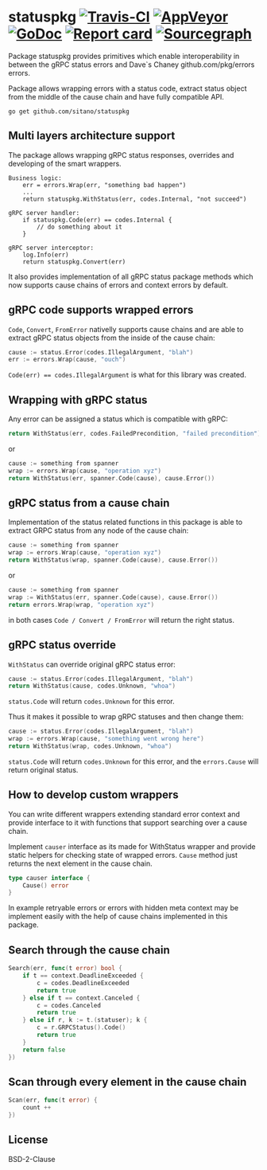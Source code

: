 # statuspkg [![Travis-CI](https://travis-ci.org/sitano/statuspkg.svg)](https://travis-ci.org/sitano/statuspkg) [![AppVeyor](https://ci.appveyor.com/api/projects/status/b98mptawhudj53ep/branch/master?svg=true)](https://ci.appveyor.com/project/davecheney/errors/branch/master) [![GoDoc](https://godoc.org/github.com/sitano/statuspkg?status.svg)](http://godoc.org/github.com/sitano/statuspkg) [![Report card](https://goreportcard.com/badge/github.com/sitano/statuspkg)](https://goreportcard.com/report/github.com/sitano/statuspkg) [![Sourcegraph](https://sourcegraph.com/github.com/sitano/statuspkg/-/badge.svg)](https://sourcegraph.com/github.com/sitano/statuspkg?badge)

Package statuspkg provides primitives which enable
interoperability in between the gRPC status errors
and Dave`s Chaney github.com/pkg/errors errors.

Package allows wrapping errors with a status code,
extract status object from the middle of the cause
chain and have fully compatible API.

`go get github.com/sitano/statuspkg`

## Multi layers architecture support

The package allows wrapping gRPC status responses, overrides
and developing of the smart wrappers.

    Business logic:
        err = errors.Wrap(err, "something bad happen")
        ...
        return statuspkg.WithStatus(err, codes.Internal, "not succeed")

    gRPC server handler:
        if statuspkg.Code(err) == codes.Internal {
            // do something about it
        }

    gRPC server interceptor:
        log.Info(err)
        return statuspkg.Convert(err)

It also provides implementation of all gRPC status package
methods which now supports cause chains of errors and context
errors by default.

## gRPC code supports wrapped errors

`Code`, `Convert`, `FromError` nativelly supports cause
chains and are able to extract gRPC status objects from the
inside of the cause chain:

```go
cause := status.Error(codes.IllegalArgument, "blah")
err := errors.Wrap(cause, "ouch")
```

`Code(err) == codes.IllegalArgument` is what for this library
was created.

## Wrapping with gRPC status

Any error can be assigned a status which is compatible with
gRPC:

```go
return WithStatus(err, codes.FailedPrecondition, "failed precondition")
```

or

```go
cause := something from spanner
wrap := errors.Wrap(cause, "operation xyz")
return WithStatus(err, spanner.Code(cause), cause.Error())
```

## gRPC status from a cause chain

Implementation of the status related functions in this package
is able to extract GRPC status from any node of the cause chain:

```go
cause := something from spanner
wrap := errors.Wrap(cause, "operation xyz")
return WithStatus(wrap, spanner.Code(cause), cause.Error())
```

or

```go
cause := something from spanner
wrap := WithStatus(err, spanner.Code(cause), cause.Error())
return errors.Wrap(wrap, "operation xyz")
```

in both cases `Code / Convert / FromError` will return the right
status.

## gRPC status override

`WithStatus` can override original gRPC status error:

```go
cause := status.Error(codes.IllegalArgument, "blah")
return WithStatus(cause, codes.Unknown, "whoa")
```

`status.Code` will return `codes.Unknown` for this error.

Thus it makes it possible to wrap gRPC statuses and then change
them:

```go
cause := status.Error(codes.IllegalArgument, "blah")
wrap := errors.Wrap(cause, "something went wrong here")
return WithStatus(wrap, codes.Unknown, "whoa")
```

`status.Code` will return `codes.Unknown` for this error,
and the `errors.Cause` will return original status.

## How to develop custom wrappers

You can write different wrappers extending standard error context
and provide interface to it with functions that support searching over
a cause chain.

Implement `causer` interface as its made for WithStatus wrapper
and provide static helpers for checking state of wrapped errors.
`Cause` method just returns the next element in the cause chain.

```go
type causer interface {
    Cause() error
}
```

In example retryable errors or errors with hidden meta context
may be implement easily with the help of cause chains implemented
in this package.

## Search through the cause chain

```go
Search(err, func(t error) bool {
	if t == context.DeadlineExceeded {
		c = codes.DeadlineExceeded
		return true
	} else if t == context.Canceled {
		c = codes.Canceled
		return true
	} else if r, k := t.(statuser); k {
		c = r.GRPCStatus().Code()
		return true
	}
	return false
})
```

## Scan through every element in the cause chain

```go
Scan(err, func(t error) {
	count ++
})
```

## License

BSD-2-Clause
